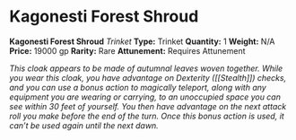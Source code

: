 # Kagonesti Forest Shroud

**Kagonesti Forest Shroud**
_Trinket_
**Type:** Trinket
**Quantity:** 1
**Weight:** N/A
**Price:** 19000 gp
**Rarity:** Rare
**Attunement:** Requires Attunement

*This cloak appears to be made of autumnal leaves woven together. While you wear this cloak, you have advantage on Dexterity ([[Stealth]]) checks, and you can use a bonus action to magically teleport, along with any equipment you are wearing or carrying, to an unoccupied space you can see within 30 feet of yourself. You then have advantage on the next attack roll you make before the end of the turn. Once this bonus action is used, it can’t be used again until the next dawn.*